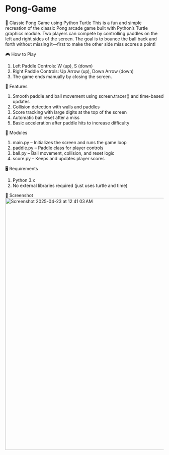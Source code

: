 # Pong-Game
🏓 Classic Pong Game using Python Turtle
This is a fun and simple recreation of the classic Pong arcade game built with Python’s Turtle graphics module. Two players can compete by controlling paddles on the left and right sides of the screen. The goal is to bounce the ball back and forth without missing it—first to make the other side miss scores a point!

🎮 How to Play

  1. Left Paddle Controls: W (up), S (down)
  2. Right Paddle Controls: Up Arrow (up), Down Arrow (down)
  3. The game ends manually by closing the screen.

🚀 Features

  1. Smooth paddle and ball movement using screen.tracer() and time-based updates
  2. Collision detection with walls and paddles
  3. Score tracking with large digits at the top of the screen
  4.  Automatic ball reset after a miss
  5.  Basic acceleration after paddle hits to increase difficulty

🧱 Modules

  1. main.py – Initializes the screen and runs the game loop
  2. paddle.py – Paddle class for player controls
  3.  ball.py – Ball movement, collision, and reset logic
  4.  score.py – Keeps and updates player scores

🖥 Requirements

  1. Python 3.x
  2. No external libraries required (just uses turtle and time)

📸 Screenshot
<img width="800" alt="Screenshot 2025-04-23 at 12 41 03 AM" src="https://github.com/user-attachments/assets/660a8f50-7a01-4463-bb36-afad6d4afca3" />

